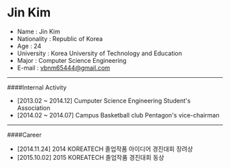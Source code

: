# Jin Kim 
- Name : Jin Kim   
- Nationality : Republic of Korea   
- Age : 24   
- University : Korea University of Technology and Education   
- Major : Computer Science Engineering    
- E-mail : vbnm65444@gmail.com   
   
----------------------------------------------------------------------------------------------------------------------------------   
    
####Internal Activity   
- [2013.02 ~ 2014.12] Cumputer Science Engineering Student's Association 
- [2014.02 ~ 2014.07] Campus Basketball club Pentagon's vice-chairman

----------------------------------------------------------------------------------------------------------------------------------   
   
####Career   
- [2014.11.24] 2014 KOREATECH 졸업작품 아이디어 경진대회 장려상 
- [2015.10.02] 2015 KOREATECH 졸업작품 경진대회 동상 
